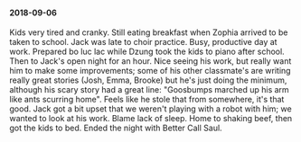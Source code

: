 #### 2018-09-06

Kids very tired and cranky. Still eating breakfast when Zophia arrived to be taken to school. Jack was late to choir practice. Busy, productive day at work. Prepared bo luc lac while Dzung took the kids to piano after school. Then to Jack's open night for an hour. Nice seeing his work, but really want him to make some improvements; some of his other classmate's are writing really great stories (Josh, Emma, Brooke) but he's just doing the minimum, although his scary story had a great line: "Goosbumps marched up his arm like ants scurring home". Feels like he stole that from somewhere, it's that good. Jack got a bit upset that we weren't playing with a robot with him; we wanted to look at his work. Blame lack of sleep. Home to shaking beef, then got the kids to bed. Ended the night with Better Call Saul.